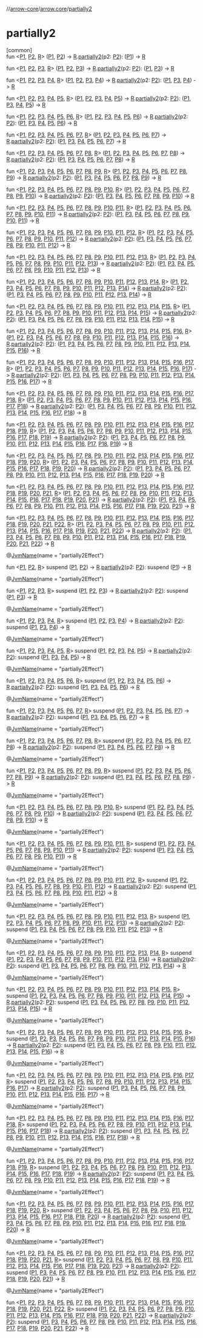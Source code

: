 //[arrow-core](../../index.md)/[arrow.core](index.md)/[partially2](partially2.md)

# partially2

[common]\
fun &lt;[P1](partially2.md), [P2](partially2.md), [R](partially2.md)&gt; ([P1](partially2.md), [P2](partially2.md)) -&gt; [R](partially2.md).[partially2](partially2.md)(p2: [P2](partially2.md)): ([P1](partially2.md)) -&gt; [R](partially2.md)

fun &lt;[P1](partially2.md), [P2](partially2.md), [P3](partially2.md), [R](partially2.md)&gt; ([P1](partially2.md), [P2](partially2.md), [P3](partially2.md)) -&gt; [R](partially2.md).[partially2](partially2.md)(p2: [P2](partially2.md)): ([P1](partially2.md), [P3](partially2.md)) -&gt; [R](partially2.md)

fun &lt;[P1](partially2.md), [P2](partially2.md), [P3](partially2.md), [P4](partially2.md), [R](partially2.md)&gt; ([P1](partially2.md), [P2](partially2.md), [P3](partially2.md), [P4](partially2.md)) -&gt; [R](partially2.md).[partially2](partially2.md)(p2: [P2](partially2.md)): ([P1](partially2.md), [P3](partially2.md), [P4](partially2.md)) -&gt; [R](partially2.md)

fun &lt;[P1](partially2.md), [P2](partially2.md), [P3](partially2.md), [P4](partially2.md), [P5](partially2.md), [R](partially2.md)&gt; ([P1](partially2.md), [P2](partially2.md), [P3](partially2.md), [P4](partially2.md), [P5](partially2.md)) -&gt; [R](partially2.md).[partially2](partially2.md)(p2: [P2](partially2.md)): ([P1](partially2.md), [P3](partially2.md), [P4](partially2.md), [P5](partially2.md)) -&gt; [R](partially2.md)

fun &lt;[P1](partially2.md), [P2](partially2.md), [P3](partially2.md), [P4](partially2.md), [P5](partially2.md), [P6](partially2.md), [R](partially2.md)&gt; ([P1](partially2.md), [P2](partially2.md), [P3](partially2.md), [P4](partially2.md), [P5](partially2.md), [P6](partially2.md)) -&gt; [R](partially2.md).[partially2](partially2.md)(p2: [P2](partially2.md)): ([P1](partially2.md), [P3](partially2.md), [P4](partially2.md), [P5](partially2.md), [P6](partially2.md)) -&gt; [R](partially2.md)

fun &lt;[P1](partially2.md), [P2](partially2.md), [P3](partially2.md), [P4](partially2.md), [P5](partially2.md), [P6](partially2.md), [P7](partially2.md), [R](partially2.md)&gt; ([P1](partially2.md), [P2](partially2.md), [P3](partially2.md), [P4](partially2.md), [P5](partially2.md), [P6](partially2.md), [P7](partially2.md)) -&gt; [R](partially2.md).[partially2](partially2.md)(p2: [P2](partially2.md)): ([P1](partially2.md), [P3](partially2.md), [P4](partially2.md), [P5](partially2.md), [P6](partially2.md), [P7](partially2.md)) -&gt; [R](partially2.md)

fun &lt;[P1](partially2.md), [P2](partially2.md), [P3](partially2.md), [P4](partially2.md), [P5](partially2.md), [P6](partially2.md), [P7](partially2.md), [P8](partially2.md), [R](partially2.md)&gt; ([P1](partially2.md), [P2](partially2.md), [P3](partially2.md), [P4](partially2.md), [P5](partially2.md), [P6](partially2.md), [P7](partially2.md), [P8](partially2.md)) -&gt; [R](partially2.md).[partially2](partially2.md)(p2: [P2](partially2.md)): ([P1](partially2.md), [P3](partially2.md), [P4](partially2.md), [P5](partially2.md), [P6](partially2.md), [P7](partially2.md), [P8](partially2.md)) -&gt; [R](partially2.md)

fun &lt;[P1](partially2.md), [P2](partially2.md), [P3](partially2.md), [P4](partially2.md), [P5](partially2.md), [P6](partially2.md), [P7](partially2.md), [P8](partially2.md), [P9](partially2.md), [R](partially2.md)&gt; ([P1](partially2.md), [P2](partially2.md), [P3](partially2.md), [P4](partially2.md), [P5](partially2.md), [P6](partially2.md), [P7](partially2.md), [P8](partially2.md), [P9](partially2.md)) -&gt; [R](partially2.md).[partially2](partially2.md)(p2: [P2](partially2.md)): ([P1](partially2.md), [P3](partially2.md), [P4](partially2.md), [P5](partially2.md), [P6](partially2.md), [P7](partially2.md), [P8](partially2.md), [P9](partially2.md)) -&gt; [R](partially2.md)

fun &lt;[P1](partially2.md), [P2](partially2.md), [P3](partially2.md), [P4](partially2.md), [P5](partially2.md), [P6](partially2.md), [P7](partially2.md), [P8](partially2.md), [P9](partially2.md), [P10](partially2.md), [R](partially2.md)&gt; ([P1](partially2.md), [P2](partially2.md), [P3](partially2.md), [P4](partially2.md), [P5](partially2.md), [P6](partially2.md), [P7](partially2.md), [P8](partially2.md), [P9](partially2.md), [P10](partially2.md)) -&gt; [R](partially2.md).[partially2](partially2.md)(p2: [P2](partially2.md)): ([P1](partially2.md), [P3](partially2.md), [P4](partially2.md), [P5](partially2.md), [P6](partially2.md), [P7](partially2.md), [P8](partially2.md), [P9](partially2.md), [P10](partially2.md)) -&gt; [R](partially2.md)

fun &lt;[P1](partially2.md), [P2](partially2.md), [P3](partially2.md), [P4](partially2.md), [P5](partially2.md), [P6](partially2.md), [P7](partially2.md), [P8](partially2.md), [P9](partially2.md), [P10](partially2.md), [P11](partially2.md), [R](partially2.md)&gt; ([P1](partially2.md), [P2](partially2.md), [P3](partially2.md), [P4](partially2.md), [P5](partially2.md), [P6](partially2.md), [P7](partially2.md), [P8](partially2.md), [P9](partially2.md), [P10](partially2.md), [P11](partially2.md)) -&gt; [R](partially2.md).[partially2](partially2.md)(p2: [P2](partially2.md)): ([P1](partially2.md), [P3](partially2.md), [P4](partially2.md), [P5](partially2.md), [P6](partially2.md), [P7](partially2.md), [P8](partially2.md), [P9](partially2.md), [P10](partially2.md), [P11](partially2.md)) -&gt; [R](partially2.md)

fun &lt;[P1](partially2.md), [P2](partially2.md), [P3](partially2.md), [P4](partially2.md), [P5](partially2.md), [P6](partially2.md), [P7](partially2.md), [P8](partially2.md), [P9](partially2.md), [P10](partially2.md), [P11](partially2.md), [P12](partially2.md), [R](partially2.md)&gt; ([P1](partially2.md), [P2](partially2.md), [P3](partially2.md), [P4](partially2.md), [P5](partially2.md), [P6](partially2.md), [P7](partially2.md), [P8](partially2.md), [P9](partially2.md), [P10](partially2.md), [P11](partially2.md), [P12](partially2.md)) -&gt; [R](partially2.md).[partially2](partially2.md)(p2: [P2](partially2.md)): ([P1](partially2.md), [P3](partially2.md), [P4](partially2.md), [P5](partially2.md), [P6](partially2.md), [P7](partially2.md), [P8](partially2.md), [P9](partially2.md), [P10](partially2.md), [P11](partially2.md), [P12](partially2.md)) -&gt; [R](partially2.md)

fun &lt;[P1](partially2.md), [P2](partially2.md), [P3](partially2.md), [P4](partially2.md), [P5](partially2.md), [P6](partially2.md), [P7](partially2.md), [P8](partially2.md), [P9](partially2.md), [P10](partially2.md), [P11](partially2.md), [P12](partially2.md), [P13](partially2.md), [R](partially2.md)&gt; ([P1](partially2.md), [P2](partially2.md), [P3](partially2.md), [P4](partially2.md), [P5](partially2.md), [P6](partially2.md), [P7](partially2.md), [P8](partially2.md), [P9](partially2.md), [P10](partially2.md), [P11](partially2.md), [P12](partially2.md), [P13](partially2.md)) -&gt; [R](partially2.md).[partially2](partially2.md)(p2: [P2](partially2.md)): ([P1](partially2.md), [P3](partially2.md), [P4](partially2.md), [P5](partially2.md), [P6](partially2.md), [P7](partially2.md), [P8](partially2.md), [P9](partially2.md), [P10](partially2.md), [P11](partially2.md), [P12](partially2.md), [P13](partially2.md)) -&gt; [R](partially2.md)

fun &lt;[P1](partially2.md), [P2](partially2.md), [P3](partially2.md), [P4](partially2.md), [P5](partially2.md), [P6](partially2.md), [P7](partially2.md), [P8](partially2.md), [P9](partially2.md), [P10](partially2.md), [P11](partially2.md), [P12](partially2.md), [P13](partially2.md), [P14](partially2.md), [R](partially2.md)&gt; ([P1](partially2.md), [P2](partially2.md), [P3](partially2.md), [P4](partially2.md), [P5](partially2.md), [P6](partially2.md), [P7](partially2.md), [P8](partially2.md), [P9](partially2.md), [P10](partially2.md), [P11](partially2.md), [P12](partially2.md), [P13](partially2.md), [P14](partially2.md)) -&gt; [R](partially2.md).[partially2](partially2.md)(p2: [P2](partially2.md)): ([P1](partially2.md), [P3](partially2.md), [P4](partially2.md), [P5](partially2.md), [P6](partially2.md), [P7](partially2.md), [P8](partially2.md), [P9](partially2.md), [P10](partially2.md), [P11](partially2.md), [P12](partially2.md), [P13](partially2.md), [P14](partially2.md)) -&gt; [R](partially2.md)

fun &lt;[P1](partially2.md), [P2](partially2.md), [P3](partially2.md), [P4](partially2.md), [P5](partially2.md), [P6](partially2.md), [P7](partially2.md), [P8](partially2.md), [P9](partially2.md), [P10](partially2.md), [P11](partially2.md), [P12](partially2.md), [P13](partially2.md), [P14](partially2.md), [P15](partially2.md), [R](partially2.md)&gt; ([P1](partially2.md), [P2](partially2.md), [P3](partially2.md), [P4](partially2.md), [P5](partially2.md), [P6](partially2.md), [P7](partially2.md), [P8](partially2.md), [P9](partially2.md), [P10](partially2.md), [P11](partially2.md), [P12](partially2.md), [P13](partially2.md), [P14](partially2.md), [P15](partially2.md)) -&gt; [R](partially2.md).[partially2](partially2.md)(p2: [P2](partially2.md)): ([P1](partially2.md), [P3](partially2.md), [P4](partially2.md), [P5](partially2.md), [P6](partially2.md), [P7](partially2.md), [P8](partially2.md), [P9](partially2.md), [P10](partially2.md), [P11](partially2.md), [P12](partially2.md), [P13](partially2.md), [P14](partially2.md), [P15](partially2.md)) -&gt; [R](partially2.md)

fun &lt;[P1](partially2.md), [P2](partially2.md), [P3](partially2.md), [P4](partially2.md), [P5](partially2.md), [P6](partially2.md), [P7](partially2.md), [P8](partially2.md), [P9](partially2.md), [P10](partially2.md), [P11](partially2.md), [P12](partially2.md), [P13](partially2.md), [P14](partially2.md), [P15](partially2.md), [P16](partially2.md), [R](partially2.md)&gt; ([P1](partially2.md), [P2](partially2.md), [P3](partially2.md), [P4](partially2.md), [P5](partially2.md), [P6](partially2.md), [P7](partially2.md), [P8](partially2.md), [P9](partially2.md), [P10](partially2.md), [P11](partially2.md), [P12](partially2.md), [P13](partially2.md), [P14](partially2.md), [P15](partially2.md), [P16](partially2.md)) -&gt; [R](partially2.md).[partially2](partially2.md)(p2: [P2](partially2.md)): ([P1](partially2.md), [P3](partially2.md), [P4](partially2.md), [P5](partially2.md), [P6](partially2.md), [P7](partially2.md), [P8](partially2.md), [P9](partially2.md), [P10](partially2.md), [P11](partially2.md), [P12](partially2.md), [P13](partially2.md), [P14](partially2.md), [P15](partially2.md), [P16](partially2.md)) -&gt; [R](partially2.md)

fun &lt;[P1](partially2.md), [P2](partially2.md), [P3](partially2.md), [P4](partially2.md), [P5](partially2.md), [P6](partially2.md), [P7](partially2.md), [P8](partially2.md), [P9](partially2.md), [P10](partially2.md), [P11](partially2.md), [P12](partially2.md), [P13](partially2.md), [P14](partially2.md), [P15](partially2.md), [P16](partially2.md), [P17](partially2.md), [R](partially2.md)&gt; ([P1](partially2.md), [P2](partially2.md), [P3](partially2.md), [P4](partially2.md), [P5](partially2.md), [P6](partially2.md), [P7](partially2.md), [P8](partially2.md), [P9](partially2.md), [P10](partially2.md), [P11](partially2.md), [P12](partially2.md), [P13](partially2.md), [P14](partially2.md), [P15](partially2.md), [P16](partially2.md), [P17](partially2.md)) -&gt; [R](partially2.md).[partially2](partially2.md)(p2: [P2](partially2.md)): ([P1](partially2.md), [P3](partially2.md), [P4](partially2.md), [P5](partially2.md), [P6](partially2.md), [P7](partially2.md), [P8](partially2.md), [P9](partially2.md), [P10](partially2.md), [P11](partially2.md), [P12](partially2.md), [P13](partially2.md), [P14](partially2.md), [P15](partially2.md), [P16](partially2.md), [P17](partially2.md)) -&gt; [R](partially2.md)

fun &lt;[P1](partially2.md), [P2](partially2.md), [P3](partially2.md), [P4](partially2.md), [P5](partially2.md), [P6](partially2.md), [P7](partially2.md), [P8](partially2.md), [P9](partially2.md), [P10](partially2.md), [P11](partially2.md), [P12](partially2.md), [P13](partially2.md), [P14](partially2.md), [P15](partially2.md), [P16](partially2.md), [P17](partially2.md), [P18](partially2.md), [R](partially2.md)&gt; ([P1](partially2.md), [P2](partially2.md), [P3](partially2.md), [P4](partially2.md), [P5](partially2.md), [P6](partially2.md), [P7](partially2.md), [P8](partially2.md), [P9](partially2.md), [P10](partially2.md), [P11](partially2.md), [P12](partially2.md), [P13](partially2.md), [P14](partially2.md), [P15](partially2.md), [P16](partially2.md), [P17](partially2.md), [P18](partially2.md)) -&gt; [R](partially2.md).[partially2](partially2.md)(p2: [P2](partially2.md)): ([P1](partially2.md), [P3](partially2.md), [P4](partially2.md), [P5](partially2.md), [P6](partially2.md), [P7](partially2.md), [P8](partially2.md), [P9](partially2.md), [P10](partially2.md), [P11](partially2.md), [P12](partially2.md), [P13](partially2.md), [P14](partially2.md), [P15](partially2.md), [P16](partially2.md), [P17](partially2.md), [P18](partially2.md)) -&gt; [R](partially2.md)

fun &lt;[P1](partially2.md), [P2](partially2.md), [P3](partially2.md), [P4](partially2.md), [P5](partially2.md), [P6](partially2.md), [P7](partially2.md), [P8](partially2.md), [P9](partially2.md), [P10](partially2.md), [P11](partially2.md), [P12](partially2.md), [P13](partially2.md), [P14](partially2.md), [P15](partially2.md), [P16](partially2.md), [P17](partially2.md), [P18](partially2.md), [P19](partially2.md), [R](partially2.md)&gt; ([P1](partially2.md), [P2](partially2.md), [P3](partially2.md), [P4](partially2.md), [P5](partially2.md), [P6](partially2.md), [P7](partially2.md), [P8](partially2.md), [P9](partially2.md), [P10](partially2.md), [P11](partially2.md), [P12](partially2.md), [P13](partially2.md), [P14](partially2.md), [P15](partially2.md), [P16](partially2.md), [P17](partially2.md), [P18](partially2.md), [P19](partially2.md)) -&gt; [R](partially2.md).[partially2](partially2.md)(p2: [P2](partially2.md)): ([P1](partially2.md), [P3](partially2.md), [P4](partially2.md), [P5](partially2.md), [P6](partially2.md), [P7](partially2.md), [P8](partially2.md), [P9](partially2.md), [P10](partially2.md), [P11](partially2.md), [P12](partially2.md), [P13](partially2.md), [P14](partially2.md), [P15](partially2.md), [P16](partially2.md), [P17](partially2.md), [P18](partially2.md), [P19](partially2.md)) -&gt; [R](partially2.md)

fun &lt;[P1](partially2.md), [P2](partially2.md), [P3](partially2.md), [P4](partially2.md), [P5](partially2.md), [P6](partially2.md), [P7](partially2.md), [P8](partially2.md), [P9](partially2.md), [P10](partially2.md), [P11](partially2.md), [P12](partially2.md), [P13](partially2.md), [P14](partially2.md), [P15](partially2.md), [P16](partially2.md), [P17](partially2.md), [P18](partially2.md), [P19](partially2.md), [P20](partially2.md), [R](partially2.md)&gt; ([P1](partially2.md), [P2](partially2.md), [P3](partially2.md), [P4](partially2.md), [P5](partially2.md), [P6](partially2.md), [P7](partially2.md), [P8](partially2.md), [P9](partially2.md), [P10](partially2.md), [P11](partially2.md), [P12](partially2.md), [P13](partially2.md), [P14](partially2.md), [P15](partially2.md), [P16](partially2.md), [P17](partially2.md), [P18](partially2.md), [P19](partially2.md), [P20](partially2.md)) -&gt; [R](partially2.md).[partially2](partially2.md)(p2: [P2](partially2.md)): ([P1](partially2.md), [P3](partially2.md), [P4](partially2.md), [P5](partially2.md), [P6](partially2.md), [P7](partially2.md), [P8](partially2.md), [P9](partially2.md), [P10](partially2.md), [P11](partially2.md), [P12](partially2.md), [P13](partially2.md), [P14](partially2.md), [P15](partially2.md), [P16](partially2.md), [P17](partially2.md), [P18](partially2.md), [P19](partially2.md), [P20](partially2.md)) -&gt; [R](partially2.md)

fun &lt;[P1](partially2.md), [P2](partially2.md), [P3](partially2.md), [P4](partially2.md), [P5](partially2.md), [P6](partially2.md), [P7](partially2.md), [P8](partially2.md), [P9](partially2.md), [P10](partially2.md), [P11](partially2.md), [P12](partially2.md), [P13](partially2.md), [P14](partially2.md), [P15](partially2.md), [P16](partially2.md), [P17](partially2.md), [P18](partially2.md), [P19](partially2.md), [P20](partially2.md), [P21](partially2.md), [R](partially2.md)&gt; ([P1](partially2.md), [P2](partially2.md), [P3](partially2.md), [P4](partially2.md), [P5](partially2.md), [P6](partially2.md), [P7](partially2.md), [P8](partially2.md), [P9](partially2.md), [P10](partially2.md), [P11](partially2.md), [P12](partially2.md), [P13](partially2.md), [P14](partially2.md), [P15](partially2.md), [P16](partially2.md), [P17](partially2.md), [P18](partially2.md), [P19](partially2.md), [P20](partially2.md), [P21](partially2.md)) -&gt; [R](partially2.md).[partially2](partially2.md)(p2: [P2](partially2.md)): ([P1](partially2.md), [P3](partially2.md), [P4](partially2.md), [P5](partially2.md), [P6](partially2.md), [P7](partially2.md), [P8](partially2.md), [P9](partially2.md), [P10](partially2.md), [P11](partially2.md), [P12](partially2.md), [P13](partially2.md), [P14](partially2.md), [P15](partially2.md), [P16](partially2.md), [P17](partially2.md), [P18](partially2.md), [P19](partially2.md), [P20](partially2.md), [P21](partially2.md)) -&gt; [R](partially2.md)

fun &lt;[P1](partially2.md), [P2](partially2.md), [P3](partially2.md), [P4](partially2.md), [P5](partially2.md), [P6](partially2.md), [P7](partially2.md), [P8](partially2.md), [P9](partially2.md), [P10](partially2.md), [P11](partially2.md), [P12](partially2.md), [P13](partially2.md), [P14](partially2.md), [P15](partially2.md), [P16](partially2.md), [P17](partially2.md), [P18](partially2.md), [P19](partially2.md), [P20](partially2.md), [P21](partially2.md), [P22](partially2.md), [R](partially2.md)&gt; ([P1](partially2.md), [P2](partially2.md), [P3](partially2.md), [P4](partially2.md), [P5](partially2.md), [P6](partially2.md), [P7](partially2.md), [P8](partially2.md), [P9](partially2.md), [P10](partially2.md), [P11](partially2.md), [P12](partially2.md), [P13](partially2.md), [P14](partially2.md), [P15](partially2.md), [P16](partially2.md), [P17](partially2.md), [P18](partially2.md), [P19](partially2.md), [P20](partially2.md), [P21](partially2.md), [P22](partially2.md)) -&gt; [R](partially2.md).[partially2](partially2.md)(p2: [P2](partially2.md)): ([P1](partially2.md), [P3](partially2.md), [P4](partially2.md), [P5](partially2.md), [P6](partially2.md), [P7](partially2.md), [P8](partially2.md), [P9](partially2.md), [P10](partially2.md), [P11](partially2.md), [P12](partially2.md), [P13](partially2.md), [P14](partially2.md), [P15](partially2.md), [P16](partially2.md), [P17](partially2.md), [P18](partially2.md), [P19](partially2.md), [P20](partially2.md), [P21](partially2.md), [P22](partially2.md)) -&gt; [R](partially2.md)

@[JvmName](https://kotlinlang.org/api/latest/jvm/stdlib/kotlin.jvm/-jvm-name/index.html)(name = "partially2Effect")

fun &lt;[P1](partially2.md), [P2](partially2.md), [R](partially2.md)&gt; suspend ([P1](partially2.md), [P2](partially2.md)) -&gt; [R](partially2.md).[partially2](partially2.md)(p2: [P2](partially2.md)): suspend ([P1](partially2.md)) -&gt; [R](partially2.md)

@[JvmName](https://kotlinlang.org/api/latest/jvm/stdlib/kotlin.jvm/-jvm-name/index.html)(name = "partially2Effect")

fun &lt;[P1](partially2.md), [P2](partially2.md), [P3](partially2.md), [R](partially2.md)&gt; suspend ([P1](partially2.md), [P2](partially2.md), [P3](partially2.md)) -&gt; [R](partially2.md).[partially2](partially2.md)(p2: [P2](partially2.md)): suspend ([P1](partially2.md), [P3](partially2.md)) -&gt; [R](partially2.md)

@[JvmName](https://kotlinlang.org/api/latest/jvm/stdlib/kotlin.jvm/-jvm-name/index.html)(name = "partially2Effect")

fun &lt;[P1](partially2.md), [P2](partially2.md), [P3](partially2.md), [P4](partially2.md), [R](partially2.md)&gt; suspend ([P1](partially2.md), [P2](partially2.md), [P3](partially2.md), [P4](partially2.md)) -&gt; [R](partially2.md).[partially2](partially2.md)(p2: [P2](partially2.md)): suspend ([P1](partially2.md), [P3](partially2.md), [P4](partially2.md)) -&gt; [R](partially2.md)

@[JvmName](https://kotlinlang.org/api/latest/jvm/stdlib/kotlin.jvm/-jvm-name/index.html)(name = "partially2Effect")

fun &lt;[P1](partially2.md), [P2](partially2.md), [P3](partially2.md), [P4](partially2.md), [P5](partially2.md), [R](partially2.md)&gt; suspend ([P1](partially2.md), [P2](partially2.md), [P3](partially2.md), [P4](partially2.md), [P5](partially2.md)) -&gt; [R](partially2.md).[partially2](partially2.md)(p2: [P2](partially2.md)): suspend ([P1](partially2.md), [P3](partially2.md), [P4](partially2.md), [P5](partially2.md)) -&gt; [R](partially2.md)

@[JvmName](https://kotlinlang.org/api/latest/jvm/stdlib/kotlin.jvm/-jvm-name/index.html)(name = "partially2Effect")

fun &lt;[P1](partially2.md), [P2](partially2.md), [P3](partially2.md), [P4](partially2.md), [P5](partially2.md), [P6](partially2.md), [R](partially2.md)&gt; suspend ([P1](partially2.md), [P2](partially2.md), [P3](partially2.md), [P4](partially2.md), [P5](partially2.md), [P6](partially2.md)) -&gt; [R](partially2.md).[partially2](partially2.md)(p2: [P2](partially2.md)): suspend ([P1](partially2.md), [P3](partially2.md), [P4](partially2.md), [P5](partially2.md), [P6](partially2.md)) -&gt; [R](partially2.md)

@[JvmName](https://kotlinlang.org/api/latest/jvm/stdlib/kotlin.jvm/-jvm-name/index.html)(name = "partially2Effect")

fun &lt;[P1](partially2.md), [P2](partially2.md), [P3](partially2.md), [P4](partially2.md), [P5](partially2.md), [P6](partially2.md), [P7](partially2.md), [R](partially2.md)&gt; suspend ([P1](partially2.md), [P2](partially2.md), [P3](partially2.md), [P4](partially2.md), [P5](partially2.md), [P6](partially2.md), [P7](partially2.md)) -&gt; [R](partially2.md).[partially2](partially2.md)(p2: [P2](partially2.md)): suspend ([P1](partially2.md), [P3](partially2.md), [P4](partially2.md), [P5](partially2.md), [P6](partially2.md), [P7](partially2.md)) -&gt; [R](partially2.md)

@[JvmName](https://kotlinlang.org/api/latest/jvm/stdlib/kotlin.jvm/-jvm-name/index.html)(name = "partially2Effect")

fun &lt;[P1](partially2.md), [P2](partially2.md), [P3](partially2.md), [P4](partially2.md), [P5](partially2.md), [P6](partially2.md), [P7](partially2.md), [P8](partially2.md), [R](partially2.md)&gt; suspend ([P1](partially2.md), [P2](partially2.md), [P3](partially2.md), [P4](partially2.md), [P5](partially2.md), [P6](partially2.md), [P7](partially2.md), [P8](partially2.md)) -&gt; [R](partially2.md).[partially2](partially2.md)(p2: [P2](partially2.md)): suspend ([P1](partially2.md), [P3](partially2.md), [P4](partially2.md), [P5](partially2.md), [P6](partially2.md), [P7](partially2.md), [P8](partially2.md)) -&gt; [R](partially2.md)

@[JvmName](https://kotlinlang.org/api/latest/jvm/stdlib/kotlin.jvm/-jvm-name/index.html)(name = "partially2Effect")

fun &lt;[P1](partially2.md), [P2](partially2.md), [P3](partially2.md), [P4](partially2.md), [P5](partially2.md), [P6](partially2.md), [P7](partially2.md), [P8](partially2.md), [P9](partially2.md), [R](partially2.md)&gt; suspend ([P1](partially2.md), [P2](partially2.md), [P3](partially2.md), [P4](partially2.md), [P5](partially2.md), [P6](partially2.md), [P7](partially2.md), [P8](partially2.md), [P9](partially2.md)) -&gt; [R](partially2.md).[partially2](partially2.md)(p2: [P2](partially2.md)): suspend ([P1](partially2.md), [P3](partially2.md), [P4](partially2.md), [P5](partially2.md), [P6](partially2.md), [P7](partially2.md), [P8](partially2.md), [P9](partially2.md)) -&gt; [R](partially2.md)

@[JvmName](https://kotlinlang.org/api/latest/jvm/stdlib/kotlin.jvm/-jvm-name/index.html)(name = "partially2Effect")

fun &lt;[P1](partially2.md), [P2](partially2.md), [P3](partially2.md), [P4](partially2.md), [P5](partially2.md), [P6](partially2.md), [P7](partially2.md), [P8](partially2.md), [P9](partially2.md), [P10](partially2.md), [R](partially2.md)&gt; suspend ([P1](partially2.md), [P2](partially2.md), [P3](partially2.md), [P4](partially2.md), [P5](partially2.md), [P6](partially2.md), [P7](partially2.md), [P8](partially2.md), [P9](partially2.md), [P10](partially2.md)) -&gt; [R](partially2.md).[partially2](partially2.md)(p2: [P2](partially2.md)): suspend ([P1](partially2.md), [P3](partially2.md), [P4](partially2.md), [P5](partially2.md), [P6](partially2.md), [P7](partially2.md), [P8](partially2.md), [P9](partially2.md), [P10](partially2.md)) -&gt; [R](partially2.md)

@[JvmName](https://kotlinlang.org/api/latest/jvm/stdlib/kotlin.jvm/-jvm-name/index.html)(name = "partially2Effect")

fun &lt;[P1](partially2.md), [P2](partially2.md), [P3](partially2.md), [P4](partially2.md), [P5](partially2.md), [P6](partially2.md), [P7](partially2.md), [P8](partially2.md), [P9](partially2.md), [P10](partially2.md), [P11](partially2.md), [R](partially2.md)&gt; suspend ([P1](partially2.md), [P2](partially2.md), [P3](partially2.md), [P4](partially2.md), [P5](partially2.md), [P6](partially2.md), [P7](partially2.md), [P8](partially2.md), [P9](partially2.md), [P10](partially2.md), [P11](partially2.md)) -&gt; [R](partially2.md).[partially2](partially2.md)(p2: [P2](partially2.md)): suspend ([P1](partially2.md), [P3](partially2.md), [P4](partially2.md), [P5](partially2.md), [P6](partially2.md), [P7](partially2.md), [P8](partially2.md), [P9](partially2.md), [P10](partially2.md), [P11](partially2.md)) -&gt; [R](partially2.md)

@[JvmName](https://kotlinlang.org/api/latest/jvm/stdlib/kotlin.jvm/-jvm-name/index.html)(name = "partially2Effect")

fun &lt;[P1](partially2.md), [P2](partially2.md), [P3](partially2.md), [P4](partially2.md), [P5](partially2.md), [P6](partially2.md), [P7](partially2.md), [P8](partially2.md), [P9](partially2.md), [P10](partially2.md), [P11](partially2.md), [P12](partially2.md), [R](partially2.md)&gt; suspend ([P1](partially2.md), [P2](partially2.md), [P3](partially2.md), [P4](partially2.md), [P5](partially2.md), [P6](partially2.md), [P7](partially2.md), [P8](partially2.md), [P9](partially2.md), [P10](partially2.md), [P11](partially2.md), [P12](partially2.md)) -&gt; [R](partially2.md).[partially2](partially2.md)(p2: [P2](partially2.md)): suspend ([P1](partially2.md), [P3](partially2.md), [P4](partially2.md), [P5](partially2.md), [P6](partially2.md), [P7](partially2.md), [P8](partially2.md), [P9](partially2.md), [P10](partially2.md), [P11](partially2.md), [P12](partially2.md)) -&gt; [R](partially2.md)

@[JvmName](https://kotlinlang.org/api/latest/jvm/stdlib/kotlin.jvm/-jvm-name/index.html)(name = "partially2Effect")

fun &lt;[P1](partially2.md), [P2](partially2.md), [P3](partially2.md), [P4](partially2.md), [P5](partially2.md), [P6](partially2.md), [P7](partially2.md), [P8](partially2.md), [P9](partially2.md), [P10](partially2.md), [P11](partially2.md), [P12](partially2.md), [P13](partially2.md), [R](partially2.md)&gt; suspend ([P1](partially2.md), [P2](partially2.md), [P3](partially2.md), [P4](partially2.md), [P5](partially2.md), [P6](partially2.md), [P7](partially2.md), [P8](partially2.md), [P9](partially2.md), [P10](partially2.md), [P11](partially2.md), [P12](partially2.md), [P13](partially2.md)) -&gt; [R](partially2.md).[partially2](partially2.md)(p2: [P2](partially2.md)): suspend ([P1](partially2.md), [P3](partially2.md), [P4](partially2.md), [P5](partially2.md), [P6](partially2.md), [P7](partially2.md), [P8](partially2.md), [P9](partially2.md), [P10](partially2.md), [P11](partially2.md), [P12](partially2.md), [P13](partially2.md)) -&gt; [R](partially2.md)

@[JvmName](https://kotlinlang.org/api/latest/jvm/stdlib/kotlin.jvm/-jvm-name/index.html)(name = "partially2Effect")

fun &lt;[P1](partially2.md), [P2](partially2.md), [P3](partially2.md), [P4](partially2.md), [P5](partially2.md), [P6](partially2.md), [P7](partially2.md), [P8](partially2.md), [P9](partially2.md), [P10](partially2.md), [P11](partially2.md), [P12](partially2.md), [P13](partially2.md), [P14](partially2.md), [R](partially2.md)&gt; suspend ([P1](partially2.md), [P2](partially2.md), [P3](partially2.md), [P4](partially2.md), [P5](partially2.md), [P6](partially2.md), [P7](partially2.md), [P8](partially2.md), [P9](partially2.md), [P10](partially2.md), [P11](partially2.md), [P12](partially2.md), [P13](partially2.md), [P14](partially2.md)) -&gt; [R](partially2.md).[partially2](partially2.md)(p2: [P2](partially2.md)): suspend ([P1](partially2.md), [P3](partially2.md), [P4](partially2.md), [P5](partially2.md), [P6](partially2.md), [P7](partially2.md), [P8](partially2.md), [P9](partially2.md), [P10](partially2.md), [P11](partially2.md), [P12](partially2.md), [P13](partially2.md), [P14](partially2.md)) -&gt; [R](partially2.md)

@[JvmName](https://kotlinlang.org/api/latest/jvm/stdlib/kotlin.jvm/-jvm-name/index.html)(name = "partially2Effect")

fun &lt;[P1](partially2.md), [P2](partially2.md), [P3](partially2.md), [P4](partially2.md), [P5](partially2.md), [P6](partially2.md), [P7](partially2.md), [P8](partially2.md), [P9](partially2.md), [P10](partially2.md), [P11](partially2.md), [P12](partially2.md), [P13](partially2.md), [P14](partially2.md), [P15](partially2.md), [R](partially2.md)&gt; suspend ([P1](partially2.md), [P2](partially2.md), [P3](partially2.md), [P4](partially2.md), [P5](partially2.md), [P6](partially2.md), [P7](partially2.md), [P8](partially2.md), [P9](partially2.md), [P10](partially2.md), [P11](partially2.md), [P12](partially2.md), [P13](partially2.md), [P14](partially2.md), [P15](partially2.md)) -&gt; [R](partially2.md).[partially2](partially2.md)(p2: [P2](partially2.md)): suspend ([P1](partially2.md), [P3](partially2.md), [P4](partially2.md), [P5](partially2.md), [P6](partially2.md), [P7](partially2.md), [P8](partially2.md), [P9](partially2.md), [P10](partially2.md), [P11](partially2.md), [P12](partially2.md), [P13](partially2.md), [P14](partially2.md), [P15](partially2.md)) -&gt; [R](partially2.md)

@[JvmName](https://kotlinlang.org/api/latest/jvm/stdlib/kotlin.jvm/-jvm-name/index.html)(name = "partially2Effect")

fun &lt;[P1](partially2.md), [P2](partially2.md), [P3](partially2.md), [P4](partially2.md), [P5](partially2.md), [P6](partially2.md), [P7](partially2.md), [P8](partially2.md), [P9](partially2.md), [P10](partially2.md), [P11](partially2.md), [P12](partially2.md), [P13](partially2.md), [P14](partially2.md), [P15](partially2.md), [P16](partially2.md), [R](partially2.md)&gt; suspend ([P1](partially2.md), [P2](partially2.md), [P3](partially2.md), [P4](partially2.md), [P5](partially2.md), [P6](partially2.md), [P7](partially2.md), [P8](partially2.md), [P9](partially2.md), [P10](partially2.md), [P11](partially2.md), [P12](partially2.md), [P13](partially2.md), [P14](partially2.md), [P15](partially2.md), [P16](partially2.md)) -&gt; [R](partially2.md).[partially2](partially2.md)(p2: [P2](partially2.md)): suspend ([P1](partially2.md), [P3](partially2.md), [P4](partially2.md), [P5](partially2.md), [P6](partially2.md), [P7](partially2.md), [P8](partially2.md), [P9](partially2.md), [P10](partially2.md), [P11](partially2.md), [P12](partially2.md), [P13](partially2.md), [P14](partially2.md), [P15](partially2.md), [P16](partially2.md)) -&gt; [R](partially2.md)

@[JvmName](https://kotlinlang.org/api/latest/jvm/stdlib/kotlin.jvm/-jvm-name/index.html)(name = "partially2Effect")

fun &lt;[P1](partially2.md), [P2](partially2.md), [P3](partially2.md), [P4](partially2.md), [P5](partially2.md), [P6](partially2.md), [P7](partially2.md), [P8](partially2.md), [P9](partially2.md), [P10](partially2.md), [P11](partially2.md), [P12](partially2.md), [P13](partially2.md), [P14](partially2.md), [P15](partially2.md), [P16](partially2.md), [P17](partially2.md), [R](partially2.md)&gt; suspend ([P1](partially2.md), [P2](partially2.md), [P3](partially2.md), [P4](partially2.md), [P5](partially2.md), [P6](partially2.md), [P7](partially2.md), [P8](partially2.md), [P9](partially2.md), [P10](partially2.md), [P11](partially2.md), [P12](partially2.md), [P13](partially2.md), [P14](partially2.md), [P15](partially2.md), [P16](partially2.md), [P17](partially2.md)) -&gt; [R](partially2.md).[partially2](partially2.md)(p2: [P2](partially2.md)): suspend ([P1](partially2.md), [P3](partially2.md), [P4](partially2.md), [P5](partially2.md), [P6](partially2.md), [P7](partially2.md), [P8](partially2.md), [P9](partially2.md), [P10](partially2.md), [P11](partially2.md), [P12](partially2.md), [P13](partially2.md), [P14](partially2.md), [P15](partially2.md), [P16](partially2.md), [P17](partially2.md)) -&gt; [R](partially2.md)

@[JvmName](https://kotlinlang.org/api/latest/jvm/stdlib/kotlin.jvm/-jvm-name/index.html)(name = "partially2Effect")

fun &lt;[P1](partially2.md), [P2](partially2.md), [P3](partially2.md), [P4](partially2.md), [P5](partially2.md), [P6](partially2.md), [P7](partially2.md), [P8](partially2.md), [P9](partially2.md), [P10](partially2.md), [P11](partially2.md), [P12](partially2.md), [P13](partially2.md), [P14](partially2.md), [P15](partially2.md), [P16](partially2.md), [P17](partially2.md), [P18](partially2.md), [R](partially2.md)&gt; suspend ([P1](partially2.md), [P2](partially2.md), [P3](partially2.md), [P4](partially2.md), [P5](partially2.md), [P6](partially2.md), [P7](partially2.md), [P8](partially2.md), [P9](partially2.md), [P10](partially2.md), [P11](partially2.md), [P12](partially2.md), [P13](partially2.md), [P14](partially2.md), [P15](partially2.md), [P16](partially2.md), [P17](partially2.md), [P18](partially2.md)) -&gt; [R](partially2.md).[partially2](partially2.md)(p2: [P2](partially2.md)): suspend ([P1](partially2.md), [P3](partially2.md), [P4](partially2.md), [P5](partially2.md), [P6](partially2.md), [P7](partially2.md), [P8](partially2.md), [P9](partially2.md), [P10](partially2.md), [P11](partially2.md), [P12](partially2.md), [P13](partially2.md), [P14](partially2.md), [P15](partially2.md), [P16](partially2.md), [P17](partially2.md), [P18](partially2.md)) -&gt; [R](partially2.md)

@[JvmName](https://kotlinlang.org/api/latest/jvm/stdlib/kotlin.jvm/-jvm-name/index.html)(name = "partially2Effect")

fun &lt;[P1](partially2.md), [P2](partially2.md), [P3](partially2.md), [P4](partially2.md), [P5](partially2.md), [P6](partially2.md), [P7](partially2.md), [P8](partially2.md), [P9](partially2.md), [P10](partially2.md), [P11](partially2.md), [P12](partially2.md), [P13](partially2.md), [P14](partially2.md), [P15](partially2.md), [P16](partially2.md), [P17](partially2.md), [P18](partially2.md), [P19](partially2.md), [R](partially2.md)&gt; suspend ([P1](partially2.md), [P2](partially2.md), [P3](partially2.md), [P4](partially2.md), [P5](partially2.md), [P6](partially2.md), [P7](partially2.md), [P8](partially2.md), [P9](partially2.md), [P10](partially2.md), [P11](partially2.md), [P12](partially2.md), [P13](partially2.md), [P14](partially2.md), [P15](partially2.md), [P16](partially2.md), [P17](partially2.md), [P18](partially2.md), [P19](partially2.md)) -&gt; [R](partially2.md).[partially2](partially2.md)(p2: [P2](partially2.md)): suspend ([P1](partially2.md), [P3](partially2.md), [P4](partially2.md), [P5](partially2.md), [P6](partially2.md), [P7](partially2.md), [P8](partially2.md), [P9](partially2.md), [P10](partially2.md), [P11](partially2.md), [P12](partially2.md), [P13](partially2.md), [P14](partially2.md), [P15](partially2.md), [P16](partially2.md), [P17](partially2.md), [P18](partially2.md), [P19](partially2.md)) -&gt; [R](partially2.md)

@[JvmName](https://kotlinlang.org/api/latest/jvm/stdlib/kotlin.jvm/-jvm-name/index.html)(name = "partially2Effect")

fun &lt;[P1](partially2.md), [P2](partially2.md), [P3](partially2.md), [P4](partially2.md), [P5](partially2.md), [P6](partially2.md), [P7](partially2.md), [P8](partially2.md), [P9](partially2.md), [P10](partially2.md), [P11](partially2.md), [P12](partially2.md), [P13](partially2.md), [P14](partially2.md), [P15](partially2.md), [P16](partially2.md), [P17](partially2.md), [P18](partially2.md), [P19](partially2.md), [P20](partially2.md), [R](partially2.md)&gt; suspend ([P1](partially2.md), [P2](partially2.md), [P3](partially2.md), [P4](partially2.md), [P5](partially2.md), [P6](partially2.md), [P7](partially2.md), [P8](partially2.md), [P9](partially2.md), [P10](partially2.md), [P11](partially2.md), [P12](partially2.md), [P13](partially2.md), [P14](partially2.md), [P15](partially2.md), [P16](partially2.md), [P17](partially2.md), [P18](partially2.md), [P19](partially2.md), [P20](partially2.md)) -&gt; [R](partially2.md).[partially2](partially2.md)(p2: [P2](partially2.md)): suspend ([P1](partially2.md), [P3](partially2.md), [P4](partially2.md), [P5](partially2.md), [P6](partially2.md), [P7](partially2.md), [P8](partially2.md), [P9](partially2.md), [P10](partially2.md), [P11](partially2.md), [P12](partially2.md), [P13](partially2.md), [P14](partially2.md), [P15](partially2.md), [P16](partially2.md), [P17](partially2.md), [P18](partially2.md), [P19](partially2.md), [P20](partially2.md)) -&gt; [R](partially2.md)

@[JvmName](https://kotlinlang.org/api/latest/jvm/stdlib/kotlin.jvm/-jvm-name/index.html)(name = "partially2Effect")

fun &lt;[P1](partially2.md), [P2](partially2.md), [P3](partially2.md), [P4](partially2.md), [P5](partially2.md), [P6](partially2.md), [P7](partially2.md), [P8](partially2.md), [P9](partially2.md), [P10](partially2.md), [P11](partially2.md), [P12](partially2.md), [P13](partially2.md), [P14](partially2.md), [P15](partially2.md), [P16](partially2.md), [P17](partially2.md), [P18](partially2.md), [P19](partially2.md), [P20](partially2.md), [P21](partially2.md), [R](partially2.md)&gt; suspend ([P1](partially2.md), [P2](partially2.md), [P3](partially2.md), [P4](partially2.md), [P5](partially2.md), [P6](partially2.md), [P7](partially2.md), [P8](partially2.md), [P9](partially2.md), [P10](partially2.md), [P11](partially2.md), [P12](partially2.md), [P13](partially2.md), [P14](partially2.md), [P15](partially2.md), [P16](partially2.md), [P17](partially2.md), [P18](partially2.md), [P19](partially2.md), [P20](partially2.md), [P21](partially2.md)) -&gt; [R](partially2.md).[partially2](partially2.md)(p2: [P2](partially2.md)): suspend ([P1](partially2.md), [P3](partially2.md), [P4](partially2.md), [P5](partially2.md), [P6](partially2.md), [P7](partially2.md), [P8](partially2.md), [P9](partially2.md), [P10](partially2.md), [P11](partially2.md), [P12](partially2.md), [P13](partially2.md), [P14](partially2.md), [P15](partially2.md), [P16](partially2.md), [P17](partially2.md), [P18](partially2.md), [P19](partially2.md), [P20](partially2.md), [P21](partially2.md)) -&gt; [R](partially2.md)

@[JvmName](https://kotlinlang.org/api/latest/jvm/stdlib/kotlin.jvm/-jvm-name/index.html)(name = "partially2Effect")

fun &lt;[P1](partially2.md), [P2](partially2.md), [P3](partially2.md), [P4](partially2.md), [P5](partially2.md), [P6](partially2.md), [P7](partially2.md), [P8](partially2.md), [P9](partially2.md), [P10](partially2.md), [P11](partially2.md), [P12](partially2.md), [P13](partially2.md), [P14](partially2.md), [P15](partially2.md), [P16](partially2.md), [P17](partially2.md), [P18](partially2.md), [P19](partially2.md), [P20](partially2.md), [P21](partially2.md), [P22](partially2.md), [R](partially2.md)&gt; suspend ([P1](partially2.md), [P2](partially2.md), [P3](partially2.md), [P4](partially2.md), [P5](partially2.md), [P6](partially2.md), [P7](partially2.md), [P8](partially2.md), [P9](partially2.md), [P10](partially2.md), [P11](partially2.md), [P12](partially2.md), [P13](partially2.md), [P14](partially2.md), [P15](partially2.md), [P16](partially2.md), [P17](partially2.md), [P18](partially2.md), [P19](partially2.md), [P20](partially2.md), [P21](partially2.md), [P22](partially2.md)) -&gt; [R](partially2.md).[partially2](partially2.md)(p2: [P2](partially2.md)): suspend ([P1](partially2.md), [P3](partially2.md), [P4](partially2.md), [P5](partially2.md), [P6](partially2.md), [P7](partially2.md), [P8](partially2.md), [P9](partially2.md), [P10](partially2.md), [P11](partially2.md), [P12](partially2.md), [P13](partially2.md), [P14](partially2.md), [P15](partially2.md), [P16](partially2.md), [P17](partially2.md), [P18](partially2.md), [P19](partially2.md), [P20](partially2.md), [P21](partially2.md), [P22](partially2.md)) -&gt; [R](partially2.md)
